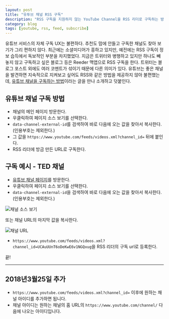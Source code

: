 ```yaml
---
layout: post
title: "유투브 채널 RSS 구독"
description: "RSS 구독을 지원하지 않는 YouTube Channel을 RSS 리더로 구독하는 방법을 예시와 함께 소개한다"
category: blog
tags: [youtube, rss, feed, subscribe]
---
```


유튜브 서비스의 자체 구독 UX는 불편하다. 추천도 맘에 안들고 구독한 채널도 찾아 보기가 그리 편하지 않다. 최근에는 소셜미디어가 흥하고 있지만, 예전에는 RSS 구독이 정보 습득에서 독보적인 부분을 차지했었다. 지금은 트위터와 병행하고 있지만 하나도 빼놓지 않고 구독하고 싶은 블로그 등은 Reeder 맥앱으로 RSS 구독을 한다. 트위터는 블로그 포스트 외에도 여러 코멘트가 섞이기 때문에 다른 의미가 있다. 유튜브는 좋은 채널을 발견하면 지속적으로 지켜보고 싶어도 RSS와 같은 방법을 제공하지 않아 불편했는데, [유튜브 채널을 구독하는 방법](http://www.makeuseof.com/tag/how-to-create-an-rss-feed-for-any-youtube-channel/)이라는 글을 만나 소개하고 덧붙인다.

## 유튜브 채널 구독 방법

* 채널의 메인 페이지 방문한다.
* 우클릭하여 페이지 소스 보기를 선택한다.
* `data-channel-external-id`를 검색하여 바로 다음에 오는 값을 찾아서 복사한다.(인용부호는 제외한다.)
* 그 값을 `https://www.youtube.com/feeds/videos.xml?channel_id=` 뒤에 붙인다.
* RSS 리더에 방금 만든 URL로 구독한다.

## 구독 예시 - TED 채널

* [유튜브 채널 페이지](https://www.youtube.com/channel/UCAuUUnT6oDeKwE6v1NGQxug)를 방문한다.
* 우클릭하여 페이지 소스 보기를 선택한다.
* `data-channel-external-id`을 검색하여 바로 다음에 오는 값을 찾아서 복사한다.(인용부호는 제외한다.)

![채널 소스 보기](/images/posts/TED-YouTube-channel-src-view.jpg)

또는 채널 URL의 마지막 값을 복사한다.

![채널 URL](/images/posts/TED-YouTube-channel.jpg)

* `https://www.youtube.com/feeds/videos.xml?channel_id=UCAuUUnT6oDeKwE6v1NGQxug`을 RSS 리더의 구독 url로 등록한다.

끝!

---

## 2018년3월25일 추가

* `https://www.youtube.com/feeds/videos.xml?channel_id=` 이후에 원하는 채널 아이디를 추가하면 됩니다.
* 채널 아이디는 원하는 채널의 홈 URL의 `https://www.youtube.com/channel/` 다음에 나오는 아이디입니다.


